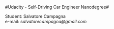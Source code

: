 #Udacity - Self-Driving Car Engineer Nanodegree#

Student: Salvatore Campagna  
e-mail: _salvatorecampagna@gmail.com_  
